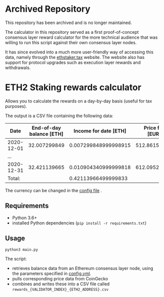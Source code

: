 # Archived Repository

This repository has been archived and is no longer maintained.

The calculator in this repository served as a first proof-of-concept
consensus layer reward calculator for the more technical audience
that was willing to run this script against their own consensus layer
nodes.
 
It has since evolved into a much more user-friendly way of accessing
this data, namely through the [ethstaker.tax](https://ethstaker.tax)
website. The website also has support for protocol upgrades such as
execution layer rewards and withdrawals.
 

# ETH2 Staking rewards calculator

Allows you to calculate the rewards on a day-by-day basis
(useful for tax purposes).

The output is a CSV file containing the following data:

| Date       | End-of-day balance [ETH] | Income for date [ETH] | Price for date [EUR/ETH] | Income for date [EUR] |
|------------|--------------------------|-----------------------|--------------------------|-----------------------|
| 2020-12-01 | 32.007299849             | 0.007299848999998915  | 512.861535490493         | 3.743811766988183     |
| ...        |                          |                       |                          |                       |
| 2020-12-31 | 32.421139665             | 0.010904340999999818  | 612.095211614956         | 6.67449491191653      |
| Total:     |                          | 0.42113966499999833   |                          | 212.81565225637513    | 

The currency can be changed in the [config file](config.yml) .

## Requirements
- Python 3.6+
- installed Python dependencies (`pip install -r requirements.txt`)

## Usage
`python3 main.py`

The script:

- retrieves balance data from an Ethereum consensus layer node, using the
 parameters specified in [config.yml](config.yml).
- pulls corresponding price data from CoinGecko
- combines and writes these into a CSV file called
 `rewards_{VALIDATOR_INDEX}_{ETH2_ADDRESS}.csv`
